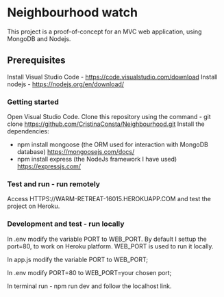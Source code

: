 # Neighbourhood watch

This project is a proof-of-concept for an MVC web application, using MongoDB and Nodejs.

## Prerequisites

Install Visual Studio Code - https://code.visualstudio.com/download
Install nodejs - https://nodejs.org/en/download/

### Getting started

Open Visual Studio Code.
Clone this repository using the command - git clone https://github.com/CristinaConsta/Neighbourhood.git
Install the dependencies:
 - npm install mongoose (the ORM used for interaction with MongoDB database) https://mongoosejs.com/docs/
 - npm install express (the NodeJs framework I have used) https://expressjs.com/
 
### Test and run  - run remotely

Access HTTPS://WARM-RETREAT-16015.HEROKUAPP.COM and test the project on Heroku.

### Development and test - run locally 

In .env modify the variable PORT to WEB_PORT. By default I settup the port=80, to work on Heroku platform. WEB_PORT is used to run it locally. 

In app.js modify the variable PORT to WEB_PORT;

In .env modify PORT=80 to WEB_PORT=your chosen port;

In terminal run - npm run dev and follow the localhost link.